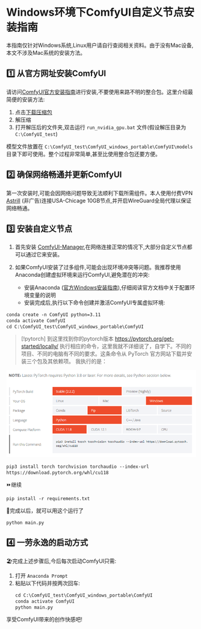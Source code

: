 
# Windows环境下ComfyUI自定义节点安装指南

本指南仅针对Windows系统,Linux用户请自行查阅相关资料。由于没有Mac设备,本文不涉及Mac系统的安装方法。

## 1️⃣ 从官方网址安装ComfyUI

请访问[ComfyUI官方安装指南](https://github.com/comfyanonymous/ComfyUI?tab=readme-ov-file#installing)进行安装,不要使用来路不明的整合包。这里介绍最简便的安装方法:

1. 点击[下载压缩包](https://github.com/comfyanonymous/ComfyUI/releases/download/latest/ComfyUI_windows_portable_nvidia_cu121_or_cpu.7z)
2. 解压缩
3. 打开解压后的文件夹,双击运行 `run_nvidia_gpu.bat` 文件(假设解压目录为 `C:\ComfyUI_test`)

模型文件放置在 `C:\ComfyUI_test\ComfyUI_windows_portable\ComfyUI\models` 目录下即可使用。整个过程非常简单,甚至比使用整合包还要方便。

## 2️⃣ 确保网络畅通并更新ComfyUI

第一次安装时,可能会因网络问题导致无法顺利下载所需组件。本人使用付费VPN [Astrill](https://www.astrill.com/) (非广告)连接USA-Chicage 10GB节点,并开启WireGuard全局代理以保证网络畅通。

## 3️⃣ 安装自定义节点

1. 首先安装 [ComfyUI-Manager](https://github.com/ltdrdata/ComfyUI-Manager),在网络连接正常的情况下,大部分自定义节点都可以通过它来安装。

2. 如果ComfyUI安装了过多组件,可能会出现环境冲突等问题。我推荐使用Anaconda创建虚拟环境来运行ComfyUI,避免潜在的冲突:

   - 安装Anaconda ([官方Windows安装指南](https://docs.anaconda.com/free/anaconda/install/windows/)),仔细阅读官方文档中关于配置环境变量的说明
   - 安装完成后,执行以下命令创建并激活ComfyUI专属虚拟环境:

```
conda create -n ComfyUI python=3.11
conda activate ComfyUI
cd C:\ComfyUI_test\ComfyUI_windows_portable\ComfyUI
```
> [!pytorch]
> 到这里找到你的pytorch版本
> https://pytorch.org/get-started/locally/
> 执行相应的命令，这里我就不详细说了，自学下。不同的项目、不同的电脑有不同的要求。这条命令从 PyTorch 官方网站下载并安装三个包及其依赖项。
> 我执行的是：

![](images/pytorch-install.png)

```
pip3 install torch torchvision torchaudio --index-url https://download.pytorch.org/whl/cu118
```
⏩继续
```
pip install -r requirements.txt
```
🏃完成以后，就可以用这个运行了
```
python main.py
```
## 4️⃣ 一劳永逸的启动方式

🏖️完成上述步骤后,今后每次启动ComfyUI只需:

1. 打开 `Anaconda Prompt` 
2. 粘贴以下代码并按两次回车:
   ```
   cd C:\ComfyUI_test\ComfyUI_windows_portable\ComfyUI  
   conda activate ComfyUI
   python main.py
   ```

享受ComfyUI带来的创作快感吧!